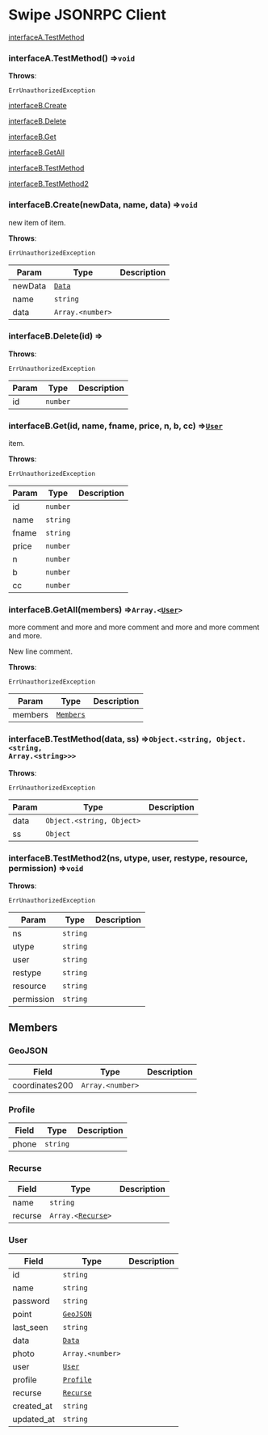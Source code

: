 # Swipe JSONRPC Client

<a href="#interfaceA.TestMethod">interfaceA.TestMethod</a>

### <a name="interfaceA.TestMethod"></a>interfaceA.TestMethod() ⇒<code>void</code>



**Throws**:

<code>ErrUnauthorizedException</code>



<a href="#interfaceB.Create">interfaceB.Create</a>

<a href="#interfaceB.Delete">interfaceB.Delete</a>

<a href="#interfaceB.Get">interfaceB.Get</a>

<a href="#interfaceB.GetAll">interfaceB.GetAll</a>

<a href="#interfaceB.TestMethod">interfaceB.TestMethod</a>

<a href="#interfaceB.TestMethod2">interfaceB.TestMethod2</a>

### <a name="interfaceB.Create"></a>interfaceB.Create(newData, name, data) ⇒<code>void</code>

 new item of item.



**Throws**:

<code>ErrUnauthorizedException</code>



| Param | Type | Description |
|------|------|------|
|newData|<code><a href="#Data">Data</a></code>||
|name|<code>string</code>||
|data|<code>Array.&lt;number&gt;</code>||
### <a name="interfaceB.Delete"></a>interfaceB.Delete(id) ⇒



**Throws**:

<code>ErrUnauthorizedException</code>



| Param | Type | Description |
|------|------|------|
|id|<code>number</code>||
### <a name="interfaceB.Get"></a>interfaceB.Get(id, name, fname, price, n, b, cc) ⇒<code><a href="#User">User</a></code>

 item.



**Throws**:

<code>ErrUnauthorizedException</code>



| Param | Type | Description |
|------|------|------|
|id|<code>number</code>||
|name|<code>string</code>||
|fname|<code>string</code>||
|price|<code>number</code>||
|n|<code>number</code>||
|b|<code>number</code>||
|cc|<code>number</code>||
### <a name="interfaceB.GetAll"></a>interfaceB.GetAll(members) ⇒<code>Array.&lt;<a href="#User">User</a>&gt;</code>

 more comment and more and more comment and more and more comment and more.

New line comment.



**Throws**:

<code>ErrUnauthorizedException</code>



| Param | Type | Description |
|------|------|------|
|members|<code><a href="#Members">Members</a></code>||
### <a name="interfaceB.TestMethod"></a>interfaceB.TestMethod(data, ss) ⇒<code>Object.&lt;string, Object.&lt;string, Array.&lt;string&gt;&gt;&gt;</code>



**Throws**:

<code>ErrUnauthorizedException</code>



| Param | Type | Description |
|------|------|------|
|data|<code>Object.&lt;string, Object&gt;</code>||
|ss|<code>Object</code>||
### <a name="interfaceB.TestMethod2"></a>interfaceB.TestMethod2(ns, utype, user, restype, resource, permission) ⇒<code>void</code>



**Throws**:

<code>ErrUnauthorizedException</code>



| Param | Type | Description |
|------|------|------|
|ns|<code>string</code>||
|utype|<code>string</code>||
|user|<code>string</code>||
|restype|<code>string</code>||
|resource|<code>string</code>||
|permission|<code>string</code>||
## Members

### GeoJSON

| Field | Type | Description |
|------|------|------|
|coordinates200|<code>Array.&lt;number&gt;</code>||
### Profile

| Field | Type | Description |
|------|------|------|
|phone|<code>string</code>||
### Recurse

| Field | Type | Description |
|------|------|------|
|name|<code>string</code>||
|recurse|<code>Array.&lt;<a href="#Recurse">Recurse</a>&gt;</code>||
### User

| Field | Type | Description |
|------|------|------|
|id|<code>string</code>||
|name|<code>string</code>||
|password|<code>string</code>||
|point|<code><a href="#GeoJSON">GeoJSON</a></code>||
|last_seen|<code>string</code>||
|data|<code><a href="#Data">Data</a></code>||
|photo|<code>Array.&lt;number&gt;</code>||
|user|<code><a href="#User">User</a></code>||
|profile|<code><a href="#Profile">Profile</a></code>||
|recurse|<code><a href="#Recurse">Recurse</a></code>||
|created_at|<code>string</code>||
|updated_at|<code>string</code>||
